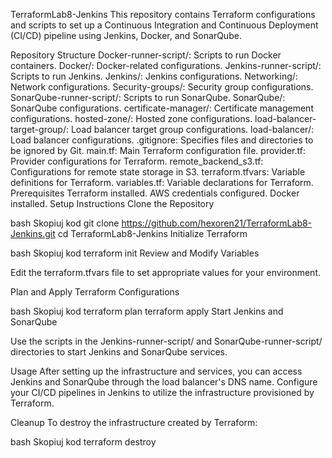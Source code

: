 TerraformLab8-Jenkins
This repository contains Terraform configurations and scripts to set up a Continuous Integration and Continuous Deployment (CI/CD) pipeline using Jenkins, Docker, and SonarQube.

Repository Structure
Docker-runner-script/: Scripts to run Docker containers.
Docker/: Docker-related configurations.
Jenkins-runner-script/: Scripts to run Jenkins.
Jenkins/: Jenkins configurations.
Networking/: Network configurations.
Security-groups/: Security group configurations.
SonarQube-runner-script/: Scripts to run SonarQube.
SonarQube/: SonarQube configurations.
certificate-manager/: Certificate management configurations.
hosted-zone/: Hosted zone configurations.
load-balancer-target-group/: Load balancer target group configurations.
load-balancer/: Load balancer configurations.
.gitignore: Specifies files and directories to be ignored by Git.
main.tf: Main Terraform configuration file.
provider.tf: Provider configurations for Terraform.
remote_backend_s3.tf: Configurations for remote state storage in S3.
terraform.tfvars: Variable definitions for Terraform.
variables.tf: Variable declarations for Terraform.
Prerequisites
Terraform installed.
AWS credentials configured.
Docker installed.
Setup Instructions
Clone the Repository

bash
Skopiuj kod
git clone https://github.com/hexoren21/TerraformLab8-Jenkins.git
cd TerraformLab8-Jenkins
Initialize Terraform

bash
Skopiuj kod
terraform init
Review and Modify Variables

Edit the terraform.tfvars file to set appropriate values for your environment.

Plan and Apply Terraform Configurations

bash
Skopiuj kod
terraform plan
terraform apply
Start Jenkins and SonarQube

Use the scripts in the Jenkins-runner-script/ and SonarQube-runner-script/ directories to start Jenkins and SonarQube services.

Usage
After setting up the infrastructure and services, you can access Jenkins and SonarQube through the load balancer's DNS name. Configure your CI/CD pipelines in Jenkins to utilize the infrastructure provisioned by Terraform.

Cleanup
To destroy the infrastructure created by Terraform:

bash
Skopiuj kod
terraform destroy
